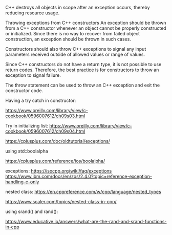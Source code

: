 C++ destroys all objects in scope after an exception occurs, thereby reducing resource usage.


Throwing exceptions from C++ constructors
An exception should be thrown from a C++ constructor whenever an object cannot be properly constructed or initialized. Since there is no way to recover from failed object construction, an exception should be thrown in such cases.

Constructors should also throw C++ exceptions to signal any input parameters received outside of allowed values or range of values.

Since C++ constructors do not have a return type, it is not possible to use return codes. Therefore, the best practice is for constructors to throw an exception to signal failure.

The throw statement can be used to throw an C++ exception and exit the constructor code.

Having a try catch in constructor:

https://www.oreilly.com/library/view/c-cookbook/0596007612/ch09s03.html


Try in initializing list:
https://www.oreilly.com/library/view/c-cookbook/0596007612/ch09s04.html



https://cplusplus.com/doc/oldtutorial/exceptions/

using std::boolalpha

https://cplusplus.com/reference/ios/boolalpha/


exceptions:
https://isocpp.org/wiki/faq/exceptions
https://www.ibm.com/docs/en/zos/2.4.0?topic=reference-exception-handling-c-only

nested class:
https://en.cppreference.com/w/cpp/language/nested_types

https://www.scaler.com/topics/nested-class-in-cpp/


using srand() and rand():

https://www.educative.io/answers/what-are-the-rand-and-srand-functions-in-cpp

